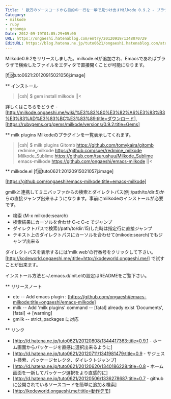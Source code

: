 ```yaml
---
Title: ' 数万のソースコードから目的の一行を一瞬で見つけ出すMilkode 0.9.2 - ブラウザとエディタの連携が可能に'
Category:
- milkode
- ruby
- groonga
Date: 2012-09-19T01:05:29+09:00
URL: https://ongaeshi.hatenablog.com/entry/20120919/1348070729
EditURL: https://blog.hatena.ne.jp/tuto0621/ongaeshi.hatenablog.com/atom/entry/6435922169449192601
---
```


Milkode0.9.2をリリースしました。milkode.elが追加され、Emacsであればブラウザで検索したファイルをエディタで直接開くことが可能になります。

[f:id:tuto0621:20120915021056j:image]

** インストール
>|csh|
$ gem install milkode
||<

詳しくはこちらをどうぞ - [http://milkode.ongaeshi.me/wiki/%E3%83%80%E3%82%A6%E3%83%B3%E3%83%AD%E3%83%BC%E3%83%89:title=ダウンロード], [https://rubygems.org/gems/milkode/versions/0.9.2:title=Gems]

** milk plugins
Milkodeのプラグインを一覧表示してくれます。

>|csh|
$ milk plugins
Gitomb              https://github.com/tomykaira/gitomb
redmine_milkode     https://github.com/suer/redmine_milkode
Milkode_Sublime     https://github.com/tsurushuu/Milkode_Sublime
emacs-milkode       https://github.com/ongaeshi/emacs-milkode
||<

** milkode.el
[f:id:tuto0621:20120915021057j:image]

[https://github.com/ongaeshi/emacs-milkode:title=emacs-milkode]

gmilkと連携してミニバッファからの検索とダイレクトパス(例:/path/to/dir:5)からの直接ジャンプ出来るようになります。事前にmilkodeのインストールが必要です。

+ 検索 (M-x milkode:search)
+ 検索結果にカーソルを合わせ C-c C-c でジャンプ
+ ダイレクトパスで検索(/path/to/dir:15)した時は指定行に直接ジャンプ
+ テキスト上のダイレクトパスにカーソルを合わせて(mikode:search)でもジャンプ出来る

ダイレクトパスを表示するには'milk web'の行番号をクリックして下さい。[http://kodeworld.ongaeshi.me/:title=http://kodeworld.ongaeshi.me/] で試すことが出来ます。

インストール方法と~/.emacs.d/init.elの設定はREADMEをご覧下さい。

** リリースノート
- etc
-- Add emacs plugin : [https://github.com/ongaeshi/emacs-milkode:title=ongaeshi/emacs-milkode]
- milk
-- Add 'milk plugins' command
-- [fatal] already exist 'Documents', [fatal] -> [warning]
- gmilk
-- strict_packages に対応

** リンク
- [http://d.hatena.ne.jp/tuto0621/20120808/1344417363:title=0.9.1 - ホーム画面からパッケージを直感に選択出来るように]
- [http://d.hatena.ne.jp/tuto0621/20120711/1341981479:title=0.9 - サジェスト検索、パッケージセレクタ、ダイレクトジャンプ]
- [http://d.hatena.ne.jp/tuto0621/20120620/1340186228:title=0.8 - ホーム画面を一新してパッケージ選択をより直感的に]
- [http://d.hatena.ne.jp/tuto0621/20120506/1336278687:title=0.7 - githubに公開されているソースコードを簡単に追加＆検索]
- [http://kodeworld.ongaeshi.me/:title=動作デモ]
